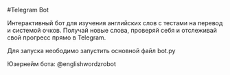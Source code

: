 #Telegram Bot

Интерактивный бот для изучения английских слов с тестами на перевод и системой очков. Получай новые слова, проверяй себя и отслеживай свой прогресс прямо в Telegram.

Для запуска неободимо запустить основной файл bot.py

Юзернейм бота: @englishwordzrobot
